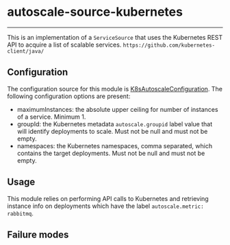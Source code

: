 # autoscale-source-kubernetes

---

 This is an implementation of a `ServiceSource` that uses the Kubernetes REST API
 to acquire a list of scalable services.
  `https://github.com/kubernetes-client/java/`

## Configuration

 The configuration source for this module is [K8sAutoscaleConfiguration](../autoscale-kubernetes-container/src/main/config/cfg~caf~autoscaler~K8sAutoscaleConfiguration.js).
 The following configuration options are present:

 - maximumInstances: the absolute upper ceiling for number of instances of a
 service. Minimum 1.
 - groupId: the Kubernetes metadata `autoscale.groupid` label value that will identify deployments 
 to scale.  Must not be null and must not be empty.
 - namespaces: the Kubernetes namespaces, comma separated, which contains the target deployments.
 Must not be null and must not be empty.

## Usage

 This module relies on performing API calls to Kubernetes and retrieving instance info on deployments 
 which have the label `autoscale.metric: rabbitmq`.  

## Failure modes


